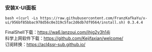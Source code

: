 ### 安装X-UI面板
    bash <(curl -Ls https://raw.githubusercontent.com/FranzKafkaYu/x-ui/956bf85bbac978d56c0e319c5fac2d6db7df9564/install.sh) 0.3.4.4

FinalShell下载：https://wa6.lanzoui.com/ihjg2y3h14j  
科学上网软件下载：https://github.com/Kejifaxian/welcome/  
订阅转换：https://acl4ssr-sub.github.io/  
